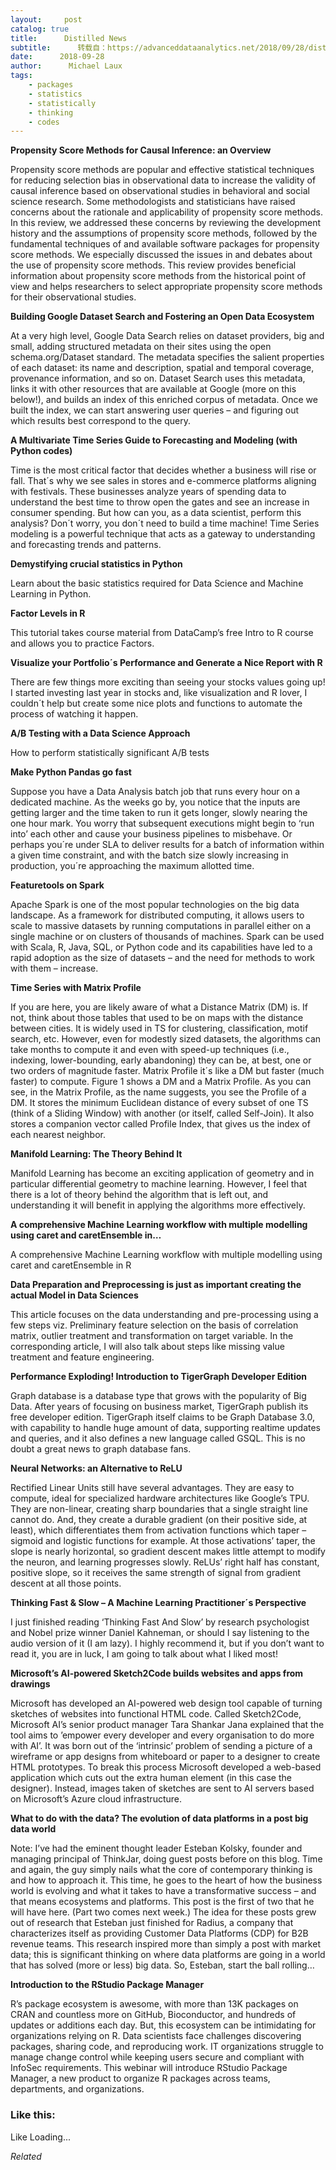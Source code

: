 ```yaml
---
layout:     post
catalog: true
title:      Distilled News
subtitle:      转载自：https://advanceddataanalytics.net/2018/09/28/distilled-news-872/
date:      2018-09-28
author:      Michael Laux
tags:
    - packages
    - statistics
    - statistically
    - thinking
    - codes
---
```


**Propensity Score Methods for Causal Inference: an Overview**

Propensity score methods are popular and effective statistical techniques for reducing selection bias in observational data to increase the validity of causal inference based on observational studies in behavioral and social science research. Some methodologists and statisticians have raised concerns about the rationale and applicability of propensity score methods. In this review, we addressed these concerns by reviewing the development history and the assumptions of propensity score methods, followed by the fundamental techniques of and available software packages for propensity score methods. We especially discussed the issues in and debates about the use of propensity score methods. This review provides beneficial information about propensity score methods from the historical point of view and helps researchers to select appropriate propensity score methods for their observational studies.

**Building Google Dataset Search and Fostering an Open Data Ecosystem**

At a very high level, Google Data Search relies on dataset providers, big and small, adding structured metadata on their sites using the open schema.org/Dataset standard. The metadata specifies the salient properties of each dataset: its name and description, spatial and temporal coverage, provenance information, and so on. Dataset Search uses this metadata, links it with other resources that are available at Google (more on this below!), and builds an index of this enriched corpus of metadata. Once we built the index, we can start answering user queries – and figuring out which results best correspond to the query.

**A Multivariate Time Series Guide to Forecasting and Modeling (with Python codes)**

Time is the most critical factor that decides whether a business will rise or fall. That´s why we see sales in stores and e-commerce platforms aligning with festivals. These businesses analyze years of spending data to understand the best time to throw open the gates and see an increase in consumer spending. But how can you, as a data scientist, perform this analysis? Don´t worry, you don´t need to build a time machine! Time Series modeling is a powerful technique that acts as a gateway to understanding and forecasting trends and patterns.

**Demystifying crucial statistics in Python**

Learn about the basic statistics required for Data Science and Machine Learning in Python.

**Factor Levels in R**

This tutorial takes course material from DataCamp’s free Intro to R course and allows you to practice Factors.

**Visualize your Portfolio´s Performance and Generate a Nice Report with R**

There are few things more exciting than seeing your stocks values going up! I started investing last year in stocks and, like visualization and R lover, I couldn´t help but create some nice plots and functions to automate the process of watching it happen.

**A/B Testing with a Data Science Approach**

How to perform statistically significant A/B tests

**Make Python Pandas go fast**

Suppose you have a Data Analysis batch job that runs every hour on a dedicated machine. As the weeks go by, you notice that the inputs are getting larger and the time taken to run it gets longer, slowly nearing the one hour mark. You worry that subsequent executions might begin to ‘run into’ each other and cause your business pipelines to misbehave. Or perhaps you´re under SLA to deliver results for a batch of information within a given time constraint, and with the batch size slowly increasing in production, you´re approaching the maximum allotted time.

**Featuretools on Spark**

Apache Spark is one of the most popular technologies on the big data landscape. As a framework for distributed computing, it allows users to scale to massive datasets by running computations in parallel either on a single machine or on clusters of thousands of machines. Spark can be used with Scala, R, Java, SQL, or Python code and its capabilities have led to a rapid adoption as the size of datasets – and the need for methods to work with them – increase.

**Time Series with Matrix Profile**

If you are here, you are likely aware of what a Distance Matrix (DM) is. If not, think about those tables that used to be on maps with the distance between cities. It is widely used in TS for clustering, classification, motif search, etc. However, even for modestly sized datasets, the algorithms can take months to compute it and even with speed-up techniques (i.e., indexing, lower-bounding, early abandoning) they can be, at best, one or two orders of magnitude faster. Matrix Profile it´s like a DM but faster (much faster) to compute. Figure 1 shows a DM and a Matrix Profile. As you can see, in the Matrix Profile, as the name suggests, you see the Profile of a DM. It stores the minimum Euclidean distance of every subset of one TS (think of a Sliding Window) with another (or itself, called Self-Join). It also stores a companion vector called Profile Index, that gives us the index of each nearest neighbor.

**Manifold Learning: The Theory Behind It**

Manifold Learning has become an exciting application of geometry and in particular differential geometry to machine learning. However, I feel that there is a lot of theory behind the algorithm that is left out, and understanding it will benefit in applying the algorithms more effectively.

**A comprehensive Machine Learning workflow with multiple modelling using caret and caretEnsemble in…**

A comprehensive Machine Learning workflow with multiple modelling using caret and caretEnsemble in R

**Data Preparation and Preprocessing is just as important creating the actual Model in Data Sciences**

This article focuses on the data understanding and pre-processing using a few steps viz. Preliminary feature selection on the basis of correlation matrix, outlier treatment and transformation on target variable. In the corresponding article, I will also talk about steps like missing value treatment and feature engineering.

**Performance Exploding! Introduction to TigerGraph Developer Edition**

Graph database is a database type that grows with the popularity of Big Data. After years of focusing on business market, TigerGraph publish its free developer edition. TigerGraph itself claims to be Graph Database 3.0, with capability to handle huge amount of data, supporting realtime updates and queries, and it also defines a new language called GSQL. This is no doubt a great news to graph database fans.

**Neural Networks: an Alternative to ReLU**

Rectified Linear Units still have several advantages. They are easy to compute, ideal for specialized hardware architectures like Google’s TPU. They are non-linear, creating sharp boundaries that a single straight line cannot do. And, they create a durable gradient (on their positive side, at least), which differentiates them from activation functions which taper – sigmoid and logistic functions for example. At those activations’ taper, the slope is nearly horizontal, so gradient descent makes little attempt to modify the neuron, and learning progresses slowly. ReLUs’ right half has constant, positive slope, so it receives the same strength of signal from gradient descent at all those points.

**Thinking Fast & Slow – A Machine Learning Practitioner´s Perspective**

I just finished reading ‘Thinking Fast And Slow’ by research psychologist and Nobel prize winner Daniel Kahneman, or should I say listening to the audio version of it (I am lazy). I highly recommend it, but if you don’t want to read it, you are in luck, I am going to talk about what I liked most!

**Microsoft’s AI-powered Sketch2Code builds websites and apps from drawings**

Microsoft has developed an AI-powered web design tool capable of turning sketches of websites into functional HTML code. Called Sketch2Code, Microsoft AI’s senior product manager Tara Shankar Jana explained that the tool aims to ’empower every developer and every organisation to do more with AI’. It was born out of the ‘intrinsic’ problem of sending a picture of a wireframe or app designs from whiteboard or paper to a designer to create HTML prototypes. To break this process Microsoft developed a web-based application which cuts out the extra human element (in this case the designer). Instead, images taken of sketches are sent to AI servers based on Microsoft’s Azure cloud infrastructure.

**What to do with the data? The evolution of data platforms in a post big data world**

Note: I’ve had the eminent thought leader Esteban Kolsky, founder and managing principal of ThinkJar, doing guest posts before on this blog. Time and again, the guy simply nails what the core of contemporary thinking is and how to approach it. This time, he goes to the heart of how the business world is evolving and what it takes to have a transformative success – and that means ecosystems and platforms. This post is the first of two that he will have here. (Part two comes next week.) The idea for these posts grew out of research that Esteban just finished for Radius, a company that characterizes itself as providing Customer Data Platforms (CDP) for B2B revenue teams. This research inspired more than simply a post with market data; this is significant thinking on where data platforms are going in a world that has solved (more or less) big data. So, Esteban, start the ball rolling…

**Introduction to the RStudio Package Manager**

R’s package ecosystem is awesome, with more than 13K packages on CRAN and countless more on GitHub, Bioconductor, and hundreds of updates or additions each day. But, this ecosystem can be intimidating for organizations relying on R. Data scientists face challenges discovering packages, sharing code, and reproducing work. IT organizations struggle to manage change control while keeping users secure and compliant with InfoSec requirements. This webinar will introduce RStudio Package Manager, a new product to organize R packages across teams, departments, and organizations.





### Like this:

Like Loading...


*Related*

